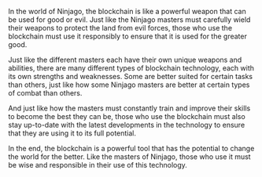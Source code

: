 In the world of Ninjago, the blockchain is like a powerful weapon that can be used for good or evil. Just like the Ninjago masters must carefully wield their weapons to protect the land from evil forces, those who use the blockchain must use it responsibly to ensure that it is used for the greater good.

Just like the different masters each have their own unique weapons and abilities, there are many different types of blockchain technology, each with its own strengths and weaknesses. Some are better suited for certain tasks than others, just like how some Ninjago masters are better at certain types of combat than others.

And just like how the masters must constantly train and improve their skills to become the best they can be, those who use the blockchain must also stay up-to-date with the latest developments in the technology to ensure that they are using it to its full potential.

In the end, the blockchain is a powerful tool that has the potential to change the world for the better. Like the masters of Ninjago, those who use it must be wise and responsible in their use of this technology.